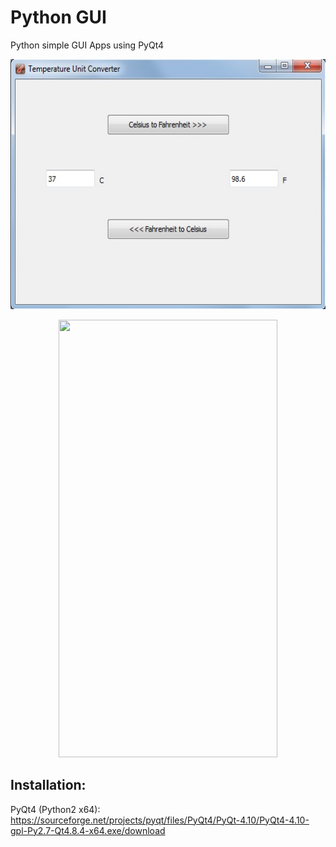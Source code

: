 # Python GUI 
Python simple GUI Apps using PyQt4

<p align="center">
  <img src="temperature_unit_converter.jpg" width=600 height=400>
 </p> 
 
 <p align="center">
  <img src="calculator.jpg" width=350 height=700>
 </p> 

## Installation:

PyQt4 (Python2 x64):
https://sourceforge.net/projects/pyqt/files/PyQt4/PyQt-4.10/PyQt4-4.10-gpl-Py2.7-Qt4.8.4-x64.exe/download
